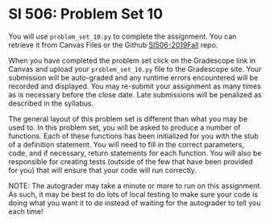 # SI 506: Problem Set 10


You will use `problem_set_10.py` to complete the assignment. You can retrieve it from Canvas Files or the Github [SI506-2019Fall](https://github.com/umsi-arwhyte/SI506-2019Fall) repo.

When you have completed the problem set click on the Gradescope link in Canvas and upload your
`problem_set_10.py` file to the Gradescope site.  Your submission will be auto-graded and any runtime
errors encountered will be recorded and displayed.  You may re-submit your assignment as many
times as is necessary before the close date.  Late submissions will be penalized as described
in the syllabus.

The general layout of this problem set is different than what you may be used to. In this problem set, you
will be asked to produce a number of functions. Each of these functions has been initialized for you with the
stub of a definition statement. You will need to fill in the correct parameters, code, and if necessary, return
statements for each function. You will also be responsible for creating tests (outside of the few that have
been provided for you) that will ensure that your code will run correctly.

NOTE: The autograder may take a minute or more to run on this assignment. As such, it may be best to do lots of
local testing to make sure your code is doing what you want it to do instead of waiting for the autograder to
tell you each time!
